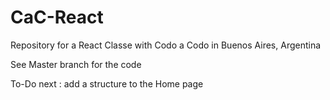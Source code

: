 # CaC-React
Repository for a React Classe with Codo a Codo in Buenos Aires, Argentina

See Master branch for the code 

To-Do next : add a structure to the Home page
